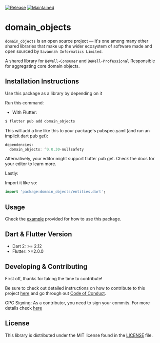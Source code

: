 [![Release](https://img.shields.io/badge/PreRelease-^0.0.30-red.svg?style=for-the-badge)](https://shields.io/)
[![Maintained](https://img.shields.io/badge/Maintained-Actively-informational.svg?style=for-the-badge)](https://shields.io/)

# domain_objects

`domain_objects` is an open source project &mdash; it's one among many other shared libraries that make up the wider ecosystem of software made and open sourced by `Savannah Informatics Limited`.

A shared library for `BeWell-Consumer` and `BeWell-Professional` Responsible for aggregating core domain objects.

## Installation Instructions

Use this package as a library by depending on it

Run this command:

- With Flutter:

```dart
$ flutter pub add domain_objects
```

This will add a line like this to your package's pubspec.yaml (and run an implicit dart pub get):

```dart
dependencies:
  domain_objects: ^0.0.30-nullsafety
```

Alternatively, your editor might support flutter pub get. Check the docs for your editor to learn more.

Lastly:

Import it like so:

```dart
import 'package:domain_objects/entities.dart';
```

## Usage

Check the [example](https://github.com/savannahghi/domain_objects/blob/main/example/main.dart) provided for how to use this package.


## Dart & Flutter Version

- Dart 2: >= 2.12
- Flutter: >=2.0.0

## Developing & Contributing

First off, thanks for taking the time to contribute!

Be sure to check out detailed instructions on how to contribute to this project [here](https://github.com/savannahghi/domain_objects/blob/main/CONTRIBUTING.md) and go through out [Code of Conduct](https://github.com/savannahghi/domain_objects/blob/main/CODE_OF_CONDUCT.md).

GPG Signing: 
As a contributor, you need to sign your commits. For more details check [here](https://docs.github.com/en/github/authenticating-to-github/managing-commit-signature-verification/signing-commits)

## License

This library is distributed under the MIT license found in the [LICENSE](https://github.com/savannahghi/domain_objects/blob/main/LICENSE) file.